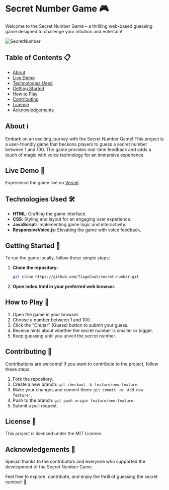 # Secret Number Game 🎮

Welcome to the Secret Number Game – a thrilling web-based guessing game designed to challenge your intuition and entertain!

![SecretNumber](https://github.com/TiagoCout/secret-number/assets/114871216/1143a859-4c10-42ca-9869-2d57080bd090)

## Table of Contents 📋
- [About](#about)
- [Live Demo](#live-demo)
- [Technologies Used](#technologies-used)
- [Getting Started](#getting-started)
- [How to Play](#how-to-play)
- [Contributing](#contributing)
- [License](#license)
- [Acknowledgements](#acknowledgements)

## About ℹ️
Embark on an exciting journey with the Secret Number Game! This project is a user-friendly game that beckons players to guess a secret number between 1 and 100. The game provides real-time feedback and adds a touch of magic with voice technology for an immersive experience.

## Live Demo 🚀
Experience the game live on [Vercel](https://secret-number-five-opal.vercel.app/).

## Technologies Used 🛠️
- **HTML**: Crafting the game interface.
- **CSS**: Styling and layout for an engaging user experience.
- **JavaScript**: Implementing game logic and interactivity.
- **ResponsiveVoice.js**: Elevating the game with voice feedback.

## Getting Started 🚀
To run the game locally, follow these simple steps:

1. **Clone the repository:**
   ```bash
   git clone https://github.com/TiagoCout/secret-number.git

2. **Open index.html in your preferred web browser.**

## How to Play 🎲
1. Open the game in your browser.
2. Choose a number between 1 and 100.
3. Click the "Chutar" (Guess) button to submit your guess.
4. Receive hints about whether the secret number is smaller or bigger.
5. Keep guessing until you unveil the secret number.

## Contributing 🤝
Contributions are welcome! If you want to contribute to the project, follow these steps:

1. Fork the repository.
2. Create a new branch: `git checkout -b feature/new-feature`.
3. Make your changes and commit them: `git commit -m 'Add new feature'`.
4. Push to the branch: `git push origin feature/new-feature`.
5. Submit a pull request.

## License 📄
This project is licensed under the MIT License.

## Acknowledgements 🙌
Special thanks to the contributors and everyone who supported the development of the Secret Number Game.

Feel free to explore, contribute, and enjoy the thrill of guessing the secret number! 🎉

